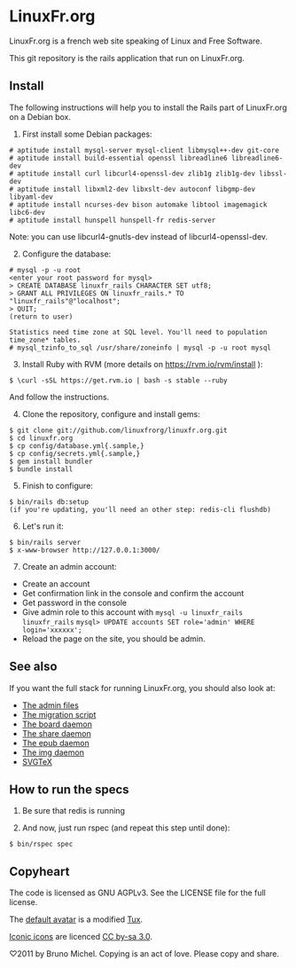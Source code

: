 LinuxFr.org
===========

LinuxFr.org is a french web site speaking of Linux and Free Software.

This git repository is the rails application that run on LinuxFr.org.


Install
-------

The following instructions will help you to install the Rails part of
LinuxFr.org on a Debian box.

1) First install some Debian packages:

```
# aptitude install mysql-server mysql-client libmysql++-dev git-core
# aptitude install build-essential openssl libreadline6 libreadline6-dev
# aptitude install curl libcurl4-openssl-dev zlib1g zlib1g-dev libssl-dev
# aptitude install libxml2-dev libxslt-dev autoconf libgmp-dev libyaml-dev
# aptitude install ncurses-dev bison automake libtool imagemagick libc6-dev
# aptitude install hunspell hunspell-fr redis-server
```

Note: you can use libcurl4-gnutls-dev instead of libcurl4-openssl-dev.

2) Configure the database:

```
# mysql -p -u root
<enter your root password for mysql>
> CREATE DATABASE linuxfr_rails CHARACTER SET utf8;
> GRANT ALL PRIVILEGES ON linuxfr_rails.* TO "linuxfr_rails"@"localhost";
> QUIT;
(return to user)

Statistics need time zone at SQL level. You'll need to population time_zone* tables.
# mysql_tzinfo_to_sql /usr/share/zoneinfo | mysql -p -u root mysql
```

3) Install Ruby with RVM (more details on https://rvm.io/rvm/install ):

```
$ \curl -sSL https://get.rvm.io | bash -s stable --ruby
```

   And follow the instructions.

4) Clone the repository, configure and install gems:

```
$ git clone git://github.com/linuxfrorg/linuxfr.org.git
$ cd linuxfr.org
$ cp config/database.yml{.sample,}
$ cp config/secrets.yml{.sample,}
$ gem install bundler
$ bundle install
```

5) Finish to configure:

```
$ bin/rails db:setup
(if you're updating, you'll need an other step: redis-cli flushdb)
```

6) Let's run it:

```
$ bin/rails server
$ x-www-browser http://127.0.0.1:3000/
```

7) Create an admin account:

* Create an account
* Get confirmation link in the console and confirm the account
* Get password in the console
* Give admin role to this account with
  `mysql -u linuxfr_rails linuxfr_rails`
  `mysql> UPDATE accounts SET role='admin' WHERE login='xxxxxx';`
* Reload the page on the site, you should be admin.


See also
--------

If you want the full stack for running LinuxFr.org, you should also look at:

* [The admin files](https://github.com/linuxfrorg/admin-linuxfr.org)
* [The migration script](https://github.com/linuxfrorg/migration-linuxfr.org)
* [The board daemon](https://github.com/linuxfrorg/board-sse-linuxfr.org)
* [The share daemon](https://github.com/linuxfrorg/share-LinuxFr.org)
* [The epub daemon](https://github.com/linuxfrorg/epub-LinuxFr.org)
* [The img daemon](https://github.com/linuxfrorg/img-LinuxFr.org)
* [SVGTeX](https://github.com/linuxfrorg/svgtex)


How to run the specs
--------------------

1. Be sure that redis is running

2. And now, just run rspec (and repeat this step until done):

```
$ bin/rspec spec
```

Copyheart
---------

The code is licensed as GNU AGPLv3. See the LICENSE file for the full license.

The [default avatar](https://linuxfr.org/images/default-avatar.png) is a modified
[Tux](https://en.wikipedia.org/wiki/Tux).

[Iconic icons](http://somerandomdude.com/projects/iconic/) are licenced
[CC by-sa 3.0](https://creativecommons.org/licenses/by-sa/3.0/us/).

♡2011 by Bruno Michel. Copying is an act of love. Please copy and share.
